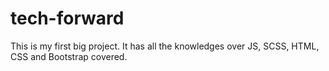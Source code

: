 # tech-forward
This is my first big project. It has all the knowledges over JS, SCSS, HTML, CSS and Bootstrap covered.
